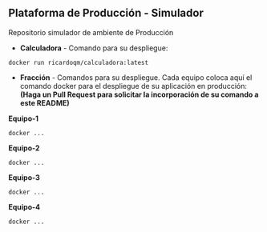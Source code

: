 ## Plataforma de Producción - Simulador

Repositorio simulador de ambiente de Producción

* **Calculadora** - Comando para su despliegue:
```
docker run ricardoqm/calculadora:latest

```

* **Fracción** - Comandos para su despliegue. Cada equipo coloca aquí el comando docker para el despliegue de su aplicación en producción: 
**(Haga un Pull Request para solicitar la incorporación de su comando a este README)**

**Equipo-1**
```
docker ...
```
**Equipo-2**
```
docker ...
```
**Equipo-3**
```
docker ...
```
**Equipo-4**
```
docker ...
```

